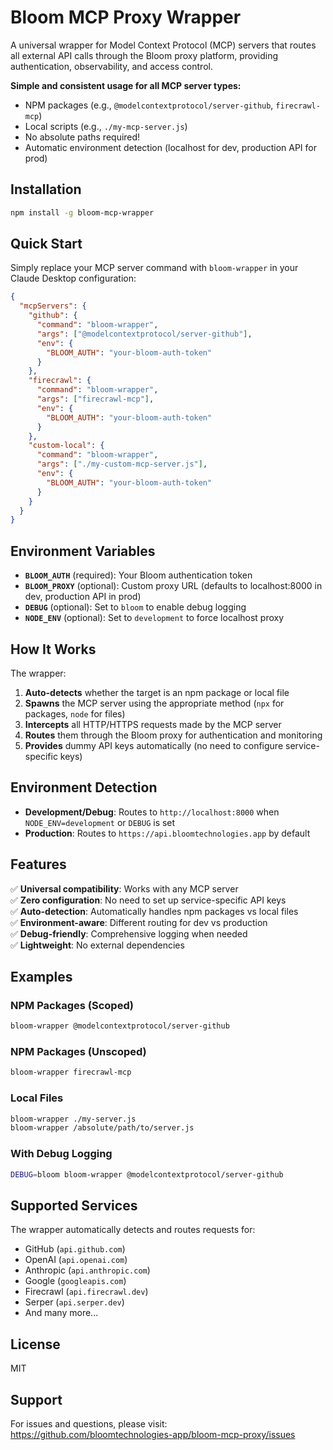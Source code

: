 # Bloom MCP Proxy Wrapper

A universal wrapper for Model Context Protocol (MCP) servers that routes all external API calls through the Bloom proxy platform, providing authentication, observability, and access control.

**Simple and consistent usage for all MCP server types:**
- NPM packages (e.g., `@modelcontextprotocol/server-github`, `firecrawl-mcp`)
- Local scripts (e.g., `./my-mcp-server.js`)
- No absolute paths required!
- Automatic environment detection (localhost for dev, production API for prod)

## Installation

```bash
npm install -g bloom-mcp-wrapper
```

## Quick Start

Simply replace your MCP server command with `bloom-wrapper` in your Claude Desktop configuration:

```json
{
  "mcpServers": {
    "github": {
      "command": "bloom-wrapper",
      "args": ["@modelcontextprotocol/server-github"],
      "env": {
        "BLOOM_AUTH": "your-bloom-auth-token"
      }
    },
    "firecrawl": {
      "command": "bloom-wrapper",
      "args": ["firecrawl-mcp"],
      "env": {
        "BLOOM_AUTH": "your-bloom-auth-token"
      }
    },
    "custom-local": {
      "command": "bloom-wrapper",
      "args": ["./my-custom-mcp-server.js"],
      "env": {
        "BLOOM_AUTH": "your-bloom-auth-token"
      }
    }
  }
}
```

## Environment Variables

- **`BLOOM_AUTH`** (required): Your Bloom authentication token
- **`BLOOM_PROXY`** (optional): Custom proxy URL (defaults to localhost:8000 in dev, production API in prod)
- **`DEBUG`** (optional): Set to `bloom` to enable debug logging
- **`NODE_ENV`** (optional): Set to `development` to force localhost proxy

## How It Works

The wrapper:
1. **Auto-detects** whether the target is an npm package or local file
2. **Spawns** the MCP server using the appropriate method (`npx` for packages, `node` for files)
3. **Intercepts** all HTTP/HTTPS requests made by the MCP server
4. **Routes** them through the Bloom proxy for authentication and monitoring
5. **Provides** dummy API keys automatically (no need to configure service-specific keys)

## Environment Detection

- **Development/Debug**: Routes to `http://localhost:8000` when `NODE_ENV=development` or `DEBUG` is set
- **Production**: Routes to `https://api.bloomtechnologies.app` by default

## Features

✅ **Universal compatibility**: Works with any MCP server  
✅ **Zero configuration**: No need to set up service-specific API keys  
✅ **Auto-detection**: Automatically handles npm packages vs local files  
✅ **Environment-aware**: Different routing for dev vs production  
✅ **Debug-friendly**: Comprehensive logging when needed  
✅ **Lightweight**: No external dependencies  

## Examples

### NPM Packages (Scoped)
```bash
bloom-wrapper @modelcontextprotocol/server-github
```

### NPM Packages (Unscoped)  
```bash
bloom-wrapper firecrawl-mcp
```

### Local Files
```bash
bloom-wrapper ./my-server.js
bloom-wrapper /absolute/path/to/server.js
```

### With Debug Logging
```bash
DEBUG=bloom bloom-wrapper @modelcontextprotocol/server-github
```

## Supported Services

The wrapper automatically detects and routes requests for:
- GitHub (`api.github.com`)
- OpenAI (`api.openai.com`) 
- Anthropic (`api.anthropic.com`)
- Google (`googleapis.com`)
- Firecrawl (`api.firecrawl.dev`)
- Serper (`api.serper.dev`)
- And many more...

## License

MIT

## Support

For issues and questions, please visit: https://github.com/bloomtechnologies-app/bloom-mcp-proxy/issues